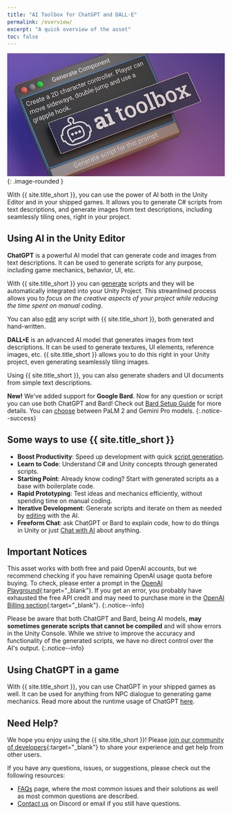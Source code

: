 ```yaml
---
title: "AI Toolbox for ChatGPT and DALL·E"
permalink: /overview/
excerpt: "A quick overview of the asset"
toc: false
---
```


![](../assets/images/banners/sg-banner-1.png){: .image-rounded }

With {{ site.title_short }}, you can use the power of AI both in the Unity Editor and in your shipped games. It allows you to generate C# scripts from text descriptions, and generate images from text descriptions, including seamlessly tiling ones, right in your project.

## Using AI in the Unity Editor

**ChatGPT** is a powerful AI model that can generate code and images from text descriptions. It can be used to generate scripts for any purpose, including game mechanics, behavior, UI, etc.

With {{ site.title_short }} you can [generate](/getting-started/#generating-scripts) scripts and they will be automatically integrated into your Unity Project. This streamlined process allows you to _focus on the creative aspects of your project while reducing the time spent on manual coding_.

You can also [edit](/getting-started/#editing-scripts) any script with {{ site.title_short }}, both generated and hand-written.

**DALL•E** is an advanced AI model that generates images from text descriptions. It can be used to generate textures, UI elements, reference images, etc. {{ site.title_short }} allows you to do this right in your Unity project, even generating seamlessly tiling images.

Using {{ site.title_short }}, you can also generate shaders and UI documents from simple text descriptions.

**New!** We've added support for **Google Bard**. Now for any question or script you can use both ChatGPT and Bard! Check out [Bard Setup Guide](/bard-set-up/) for more details. You can [choose](/bard-set-up/#google-bard-models) between PaLM 2 and Gemini Pro models.
{:.notice--success}

## Some ways to use {{ site.title_short }}

- **Boost Productivity**: Speed up development with quick [script generation](/getting-started/#generating-scripts).
- **Learn to Code**: Understand C# and Unity concepts through generated scripts.
- **Starting Point**: Already know coding? Start with generated scripts as a base with boilerplate code.
- **Rapid Prototyping**: Test ideas and mechanics efficiently, without spending time on manual coding.
- **Iterative Development**: Generate scripts and iterate on them as needed by [editing](/getting-started/#editing-scripts) with the AI.
- **Freeform Chat**: ask ChatGPT or Bard to explain code, how to do things in Unity or just [Chat with AI](/getting-started/#chat-with-ai) about anything.

## Important Notices

This asset works with both free and paid OpenAI accounts, but we recommend checking if you have remaining OpenAI usage quota before buying. To check, please enter a prompt in the [OpenAI Playground](https://platform.openai.com/playground){:target="_blank"}. If you get an error, you probably have exhausted the free API credit and may need to purchase more in the [OpenAI Billing section](https://platform.openai.com/account/billing/overview){:target="_blank"}.
{:.notice--info}

Please be aware that both ChatGPT and Bard, being AI models, **may sometimes generate scripts that cannot be compiled** and will show errors in the Unity Console. While we strive to improve the accuracy and functionality of the generated scripts, we have no direct control over the AI's output.
{:.notice--info}

## Using ChatGPT in a game

With {{ site.title_short }}, you can use ChatGPT in your shipped games as well. It can be used for anything from NPC dialogue to generating game mechanics. Read more about the runtime usage of ChatGPT [here](/runtime/).

## Need Help?

We hope you enjoy using the {{ site.title_short }}! Please [join our community of developers](https://discord.gg/xqfh46kKfw){:target="_blank"} to share your experience and get help from other users.

If you have any questions, issues, or suggestions, please check out the following resources:
- [FAQs](/faq/) page, where the most common issues and their solutions as well as most common questions are described.
- [Contact us](/contact-details/) on Discord or email if you still have questions.
